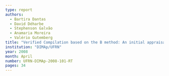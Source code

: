 ```yaml
---
type: report
authors:
  - Bartira Dantas
  - David Déharbe
  - Stephenson Galvão
  - Anamaria Moreira
  - Valério Gutemberg
title: "Verified Compilation based on the B method: An initial appraisal (extended version)"
institution: "DIMAp/UFRN"
year: 2008
month: April
number: UFRN-DIMAp-2008-101-RT
pages: 34
---
```

